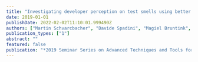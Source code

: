 ```yaml
---
title: "Investigating developer perception on test smells using better code hub-Work in progress"
date: 2019-01-01
publishDate: 2022-02-02T11:10:01.999490Z
authors: ["Martin Schvarcbacher", "Davide Spadini", "Magiel Bruntink", "Ana Oprescu", " others"]
publication_types: ["1"]
abstract: ""
featured: false
publication: "*2019 Seminar Series on Advanced Techniques and Tools for Software Evolution, SATTOSE*"
---
```


